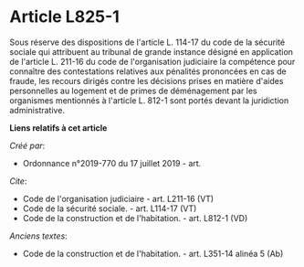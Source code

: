 # Article L825-1

Sous réserve des dispositions de l'article L. 114-17 du code de la sécurité sociale qui attribuent au tribunal de grande
instance désigné en application de l'article L. 211-16 du code de l'organisation judiciaire la compétence pour connaître des
contestations relatives aux pénalités prononcées en cas de fraude, les recours dirigés contre les décisions prises en matière
d'aides personnelles au logement et de primes de déménagement par les organismes mentionnés à l'article L. 812-1 sont portés
devant la juridiction administrative.

**Liens relatifs à cet article**

_Créé par_:

  - Ordonnance n°2019-770 du 17 juillet 2019 - art.

_Cite_:

  - Code de l'organisation judiciaire - art. L211-16 (VT)
  - Code de la sécurité sociale. - art. L114-17 (VT)
  - Code de la construction et de l'habitation. - art. L812-1 (VD)

_Anciens textes_:

  - Code de la construction et de l'habitation. - art. L351-14 alinéa 5 (Ab)
